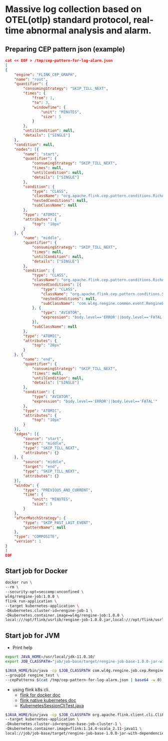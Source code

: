 # Massive log collection based on OTEL(otlp) standard protocol, real-time abnormal analysis and alarm.

## Preparing CEP pattern json (example)

```json
cat << EOF > /tmp/cep-pattern-for-log-alarm.json
[
{
    "engine": "FLINK_CEP_GRAPH",
    "name": "root",
    "quantifier": {
        "consumingStrategy": "SKIP_TILL_NEXT",
        "times": {
            "from": 1,
            "to": 3,
            "windowTime": {
                "unit": "MINUTES",
                "size": 5
            }
        },
        "untilCondition": null,
        "details": ["SINGLE"]
    },
    "condition": null,
    "nodes": [{
        "name": "start",
        "quantifier": {
            "consumingStrategy": "SKIP_TILL_NEXT",
            "times": null,
            "untilCondition": null,
            "details": ["SINGLE"]
        },
        "condition": {
            "type": "CLASS",
            "className": "org.apache.flink.cep.pattern.conditions.RichAndCondition",
            "nestedConditions": null,
            "subClassName": null
        },
        "type": "ATOMIC",
        "attributes": {
            "top": "10px"
        }
    }, {
        "name": "middle",
        "quantifier": {
            "consumingStrategy": "SKIP_TILL_NEXT",
            "times": null,
            "untilCondition": null,
            "details": ["SINGLE"]
        },
        "condition": {
            "type": "CLASS",
            "className": "org.apache.flink.cep.pattern.conditions.RichAndCondition",
            "nestedConditions": [{
                "type": "CLASS",
                "className": "org.apache.flink.cep.pattern.conditions.SubtypeCondition",
                "nestedConditions": null,
                "subClassName": "com.wl4g.rengine.common.event.RengineEvent"
            }, {
                "type": "AVIATOR",
                "expression": "body.level=='ERROR'||body.level=='FATAL'"
            }],
            "subClassName": null
        },
        "type": "ATOMIC",
        "attributes": {
            "top": "20px"
        }
    }, {
        "name": "end",
        "quantifier": {
            "consumingStrategy": "SKIP_TILL_NEXT",
            "times": null,
            "untilCondition": null,
            "details": ["SINGLE"]
        },
        "condition": {
            "type": "AVIATOR",
            "expression": "body.level=='ERROR'||body.level=='FATAL'"
        },
        "type": "ATOMIC",
        "attributes": {
            "top": "10px"
        }
    }],
    "edges": [{
        "source": "start",
        "target": "middle",
        "type": "SKIP_TILL_NEXT",
        "attributes": {}
    }, {
        "source": "middle",
        "target": "end",
        "type": "SKIP_TILL_NEXT",
        "attributes": {}
    }],
    "window": {
        "type": "PREVIOUS_AND_CURRENT",
        "time": {
            "unit": "MINUTES",
            "size": 5
        }
    },
    "afterMatchStrategy": {
        "type": "SKIP_PAST_LAST_EVENT",
        "patternName": null
    },
    "type": "COMPOSITE",
    "version": 1
}
]
EOF
```

## Start job for Docker

```bash
docker run \
--rm \
--security-opt=seccomp:unconfined \
wl4g/rengine-job:1.0.0 \
flink run-application \
--target kubernetes-application \
-Dkubernetes.cluster-id=rengine-job-1 \
-Dkubernetes.container.image=wl4g/rengine-job:1.0.0 \
local:///opt/flink/usrlib/rengine-job-1.0.0.jar,local:///opt/flink/usrlib/rengine-job-1.0.0-jar-with-dependencies.jar
```

## Start job for JVM

- Print help

```bash
export JAVA_HOME=/usr/local/jdk-11.0.10/
export JOB_CLASSPATH="job/job-base/target/rengine-job-base-1.0.0-jar-with-dependencies.jar"

$JAVA_HOME/bin/java -cp $JOB_CLASSPATH com.wl4g.rengine.job.cep.RengineKafkaFlinkCepStreaming \
--groupId rengine_test \
--cepPatterns $(cat /tmp/cep-pattern-for-log-alarm.json | base64 -w 0)
```

- using flink k8s cli.
  - [flink for docker doc](https://nightlies.apache.org/flink/flink-docs-release-1.14/zh/docs/deployment/resource-providers/standalone/docker/#application-mode-on-docker)
  - [flink native kubernetes doc](https://nightlies.apache.org/flink/flink-docs-release-1.14/zh/docs/deployment/resource-providers/native_kubernetes/#deployment-modes)
  - [KubernetesSessionCliTest.java](https://github1s.com/apache/flink/blob/release-1.14/flink-kubernetes/src/test/java/org/apache/flink/kubernetes/cli/KubernetesSessionCliTest.java)

```bash
$JAVA_HOME/bin/java -cp $JOB_CLASSPATH org.apache.flink.client.cli.CliFrontend run-application \
--target kubernetes-application \
-Dkubernetes.cluster-id=rengine-base-job-cluster-1 \
-Dkubernetes.container.image=flink:1.14.4-scala_2.11-java11 \
local://job/job-base/target/rengine-job-base-1.0.0-jar-with-dependencies.jar
```
